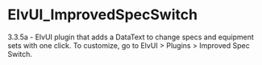 # ElvUI_ImprovedSpecSwitch
3.3.5a - ElvUI plugin that adds a DataText to change specs and equipment sets with one click. To customize, go to ElvUI > Plugins > Improved Spec Switch.
